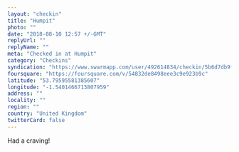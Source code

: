 ```yaml
---
layout: "checkin"
title: "Humpit"
photo: ""
date: "2018-08-10 12:57 +/-GMT"
replyUrl: ""
replyName: ""
meta: "Checked in at Humpit"
category: "Checkins"
syndication: "https://www.swarmapp.com/user/492614834/checkin/5b6d7db9fc9e94002cd0098b"
foursquare: "https://foursquare.com/v/54832de8498eee3c9e923b9c"
latitude: "53.79595581385607"
longitude: "-1.5401466713807959"
address: ""
locality: ""
region: ""
country: "United Kingdom"
twitterCard: false
---
```

Had a craving!
